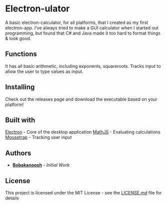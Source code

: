 # Electron-ulator
A basic electron-calculator, for all platforms, that I created as my first electron-app. I've always tried to make a GUI calculator when I started out programming, but found that C# and Java made it too hard to format things & look good.

## Functions
It has all basic arithmetic, including exponents, squareroots.
Tracks input to allow the user to type values as input.

## Installing
Check out the releases page and download the executable based on your platform!

## Built with
[Electron](https://electronjs.org/) - Core of the desktop application
[MathJS](http://mathjs.org/http://mathjs.org/) - Evaluating calculations
[Mousetrap](https://craig.is/killing/mice) - Tracking user input

## Authors
* **[Bobakanoosh](https://github.com/Bobakanoosh)** - *Initial Work*

## License
This project is licensed under the MIT License - see the [LICENSE.md](LICENSE.md) file for details
